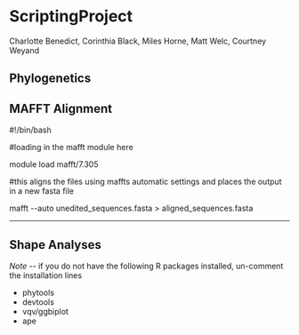 # ScriptingProject
Charlotte Benedict, Corinthia Black, Miles Horne, Matt Welc, Courtney Weyand

## Phylogenetics

## MAFFT Alignment

#!/bin/bash

#loading in the mafft module here

module load mafft/7.305
  
#this aligns the files using maffts automatic settings and places the output in a new fasta file

mafft --auto unedited_sequences.fasta > aligned_sequences.fasta

---
## Shape Analyses

*Note* -- if you do not have the following R packages installed, un-comment the installation lines
-	phytools
-	devtools
-	vqv/ggbiplot
-	ape



